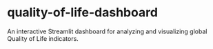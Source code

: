 # quality-of-life-dashboard
An interactive Streamlit dashboard for analyzing and visualizing global Quality of Life indicators.

